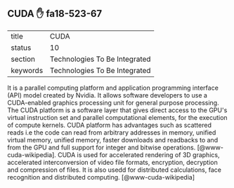 ## CUDA :hand: fa18-523-67


|          |                               |
| -------- | ----------------------------- |
| title    | CUDA                          | 
| status   | 10                            |
| section  | Technologies To Be Integrated |
| keywords | Technologies To Be Integrated |



It is a parallel computing platform and application programming
interface (API) model created by Nvidia. It allows software developers
to use a CUDA-enabled graphics processing unit for general purpose
processing. The CUDA platform is a software layer that gives direct
access to the GPU's virtual instruction set and parallel computational
elements, for the execution of compute kernels.  CUDA platform has
advantages such as scattered reads i.e the code can read from
arbitrary addresses in memory, unified virtual memory, unified memory,
faster downloads and readbacks to and from the GPU and full support
for integer and bitwise operations. [@www-cuda-wikipedia].  CUDA
is used for accelerated rendering of 3D graphics, accelerated
interconversion of video file formats, encryption, decryption and
compression of files.  It is also usedd for distributed calculations,
face recognition and distributed computing. [@www-cuda-wikipedia]
    

